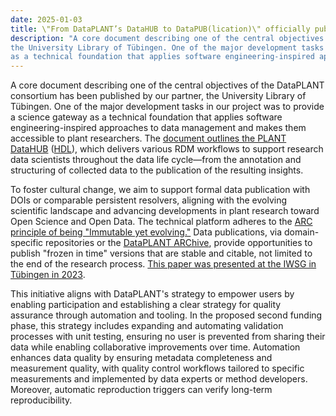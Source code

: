 ```yaml
---
date: 2025-01-03
title: \"From DataPLANT’s DataHUB to DataPUB(lication)\" officially published
description: "A core document describing one of the central objectives of the DataPLANT consortium has been published by our partner, 
the University Library of Tübingen. One of the major development tasks in our project was to provide a science gateway 
as a technical foundation that applies software engineering-inspired approaches to data management ..."
---
```

A core document describing one of the central objectives of the DataPLANT consortium has been published by our partner, 
the University Library of Tübingen. One of the major development tasks in our project was to provide a science gateway 
as a technical foundation that applies software engineering-inspired approaches to data management and makes them 
accessible to plant researchers. The [document outlines the PLANT DataHUB](https://doi.org/10.15496/publikation-100323)
([HDL](http://hdl.handle.net/10900/158990)), which delivers various RDM workflows to support research data scientists 
throughout the data life cycle—from the annotation and structuring of collected data to the publication of the resulting
insights.

To foster cultural change, we aim to support formal data publication with DOIs or comparable persistent resolvers, 
aligning with the evolving scientific landscape and advancing developments in plant research toward Open Science and 
Open Data. The technical platform adheres to the [ARC principle of being "Immutable yet evolving."](https://doi.org/10.11588/heibooks.979.c13751) 
Data publications, via domain-specific repositories or the [DataPLANT ARChive](https://archive.nfdi4plants.org/), provide 
opportunities to publish "frozen in time" versions that are stable and citable, not limited to the end of the research 
process. [This paper was presented at the IWSG in Tübingen in 2023](2023-06-16-dataplant-participated-in-the-15th-international-workshop-on-science-gateways/).

This initiative aligns with DataPLANT's strategy to empower users by enabling participation and establishing a clear 
strategy for quality assurance through automation and tooling. In the proposed second funding phase, this strategy 
includes expanding and automating validation processes with unit testing, ensuring no user is prevented from sharing 
their data while enabling collaborative improvements over time. Automation enhances data quality by ensuring metadata 
completeness and measurement quality, with quality control workflows tailored to specific measurements and implemented 
by data experts or method developers. Moreover, automatic reproduction triggers can verify long-term reproducibility.

